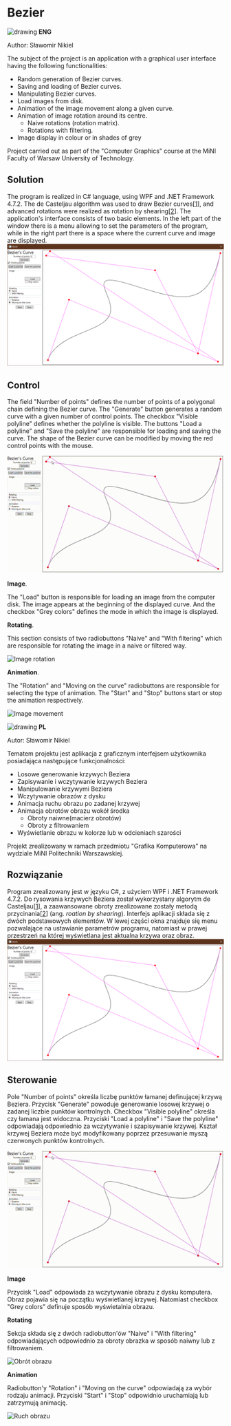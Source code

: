 # Bezier

<img src="https://user-images.githubusercontent.com/55458365/147407290-1cc0142b-b0d3-43aa-aa65-a702e8371c7b.png" alt="drawing" width="30"/> **ENG** 

Author: Sławomir Nikiel

The subject of the project is an application with a graphical user interface having the following functionalities:
* Random generation of Bezier curves.
* Saving and loading of Bezier curves.
* Manipulating Bezier curves.
* Load images from disk.
* Animation of the image movement along a given curve.
* Animation of image rotation around its centre.
    * Naive rotations (rotation matrix).
    * Rotations with filtering.
* Image display in colour or in shades of grey

Project carried out as part of the "Computer Graphics" course at the MiNI Faculty of Warsaw University of Technology.

## Solution
The program is realized in C# language, using WPF and .NET Framework 4.7.2. The de Casteljau algorithm was used to draw Bezier curves[[1](https://en.wikipedia.org/wiki/De_Casteljau%27s_algorithm)], and advanced rotations were realized as rotation by shearing[[2](https://www.ocf.berkeley.edu/~fricke/projects/israel/paeth/rotation_by_shearing.html)].
The application's interface consists of two basic elements. In the left part of the window there is a menu allowing to set the parameters of the program, while in the right part there is a space where the current curve and image are displayed.
![Basic program view](./Screenshots/General.png "Basic program view")

## Control
The field "Number of points" defines the number of points of a polygonal chain defining the Bezier curve. The "Generate" button generates a random curve with a given number of control points. The checkbox "Visible polyline" defines whether the polyline is visible. The buttons "Load a polyline" and "Save the polyline" are responsible for loading and saving the curve. The shape of the Bezier curve can be modified by moving the red control points with the mouse.

![Curve modification](./Screenshots/BezierModify.gif "Curve modification")

**Image**.

The "Load" button is responsible for loading an image from the computer disk. The image appears at the beginning of the displayed curve. And the checkbox "Grey colors" defines the mode in which the image is displayed.

**Rotating**.

This section consists of two radiobuttons "Naive" and "With filtering" which are responsible for rotating the image in a naive or filtered way. 

![Image rotation](./Screenshots/BezierRotate.gif "Image rotation")

**Animation**.

The "Rotation" and "Moving on the curve" radiobuttons are responsible for selecting the type of animation. The "Start" and "Stop" buttons start or stop the animation respectively.

![Image movement](./Screenshots/BezierMove.gif "Image movement")

<img src="https://user-images.githubusercontent.com/55458365/147407359-25cb0fe0-5361-42bc-83f7-6454411516c0.png" alt="drawing" width="30"/> **PL**

Autor: Sławomir Nikiel

Tematem projektu jest aplikacja z graficznym interfejsem użytkownika posiadająca następujące funkcjonalności:
* Losowe generowanie krzywych Beziera
* Zapisywanie i wczytywanie krzywych Beziera
* Manipulowanie krzywymi Beziera
* Wczytywanie obrazów z dysku
* Animacja ruchu obrazu po zadanej krzywej
* Animacja obrotów obrazu wokół środka
    * Obroty naiwne(macierz obrotów)
    * Obroty z filtrowaniem
* Wyświetlanie obrazu w kolorze lub w odcieniach szarości

Projekt zrealizowany w ramach przedmiotu "Grafika Komputerowa" na wydziale MiNI Politechniki Warszawskiej.

## Rozwiązanie
Program zrealizowany jest w języku C#, z użyciem WPF i .NET Framework 4.7.2. Do rysowania krzywych Beziera został wykorzystany algorytm de Casteljau[[1](https://pl.wikipedia.org/wiki/Algorytm_de_Casteljau)], a zaawansowane obroty zrealizowane zostały metodą przycinania[[2](https://www.ocf.berkeley.edu/~fricke/projects/israel/paeth/rotation_by_shearing.html)] (ang. *roation by shearing*).
Interfejs aplikacji składa się z dwóch podstawowych elementów. W lewej części okna znajduje się menu pozwalające na ustawianie parametrów programu, natomiast w prawej przestrzeń na której wyświetlana jest aktualna krzywa oraz obraz.
![Podstawowy widok programu](./Screenshots/General.png "Podstawowy widok programu")

## Sterowanie

Pole "Number of points" określa liczbę punktów łamanej definującej krzywą Beziera. Przycisk "Generate" powoduje generowanie losowej krzywej o zadanej liczbie punktów kontrolnych. Checkbox "Visible polyline" określa czy łamana jest widoczna. Przyciski "Load a polyline" i "Save the polyline" odpowiadają odpowiednio za wczytywanie i szapisywanie krzywej. Kształ krzywej Beziera może być modyfikowany poprzez przesuwanie myszą czerwonych punktów kontrolnych.

![Modyfikacja krzywej](./Screenshots/BezierModify.gif "Modyfikacja krzywej")

**Image**

Przycisk "Load" odpowiada za wczytywanie obrazu z dysku komputera. Obraz pojawia się na początku wyświetlanej krzywej. Natomiast checkbox "Grey colors" definuje sposób wyświetalnia obrazu.

**Rotating**

Sekcja składa się z dwóch radiobutton'ów "Naive" i "With filtering" odpowiadających odpowiednio za obroty obrazka w sposób naiwny lub z filtrowaniem. 

![Obrót obrazu](./Screenshots/BezierRotate.gif "Obrót obrazu")

**Animation**

Radiobutton'y "Rotation" i "Moving on the curve" odpowiadają za wybór rodzaju animacji. Przyciski "Start" i "Stop" odpowidnio uruchamiają lub zatrzymują animację.

![Ruch obrazu](./Screenshots/BezierMove.gif "Ruch obrazu")

